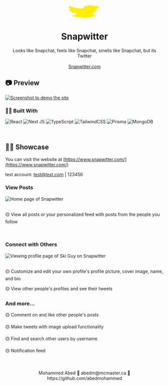 <a name="readme-top"></a>

<!-- PROJECT LOGO -->
<br />
<div align="center">
  <a href="https://github.com/abedmohammed/snapwitter">
    <img src="https://github.com/abedmohammed/snapwitter/blob/main/public/images/Snapwitter_logo.svg" alt="Snapwitter logo" width="100" height="40">
  </a>

<h1 align="center">Snapwitter</h1>

  <p align="center">
    Looks like Snapchat, feels like Snapchat, smells like Snapchat, but its Twitter
    <br />
    <br />
    <a href="https://www.snapwitter.com/">Snapwitter.com</a>
  </p>
</div>


<!-- Preview -->
## 📷 Preview
[<img src="https://github.com/abedmohammed/snapwitter/assets/72363970/fa62decd-c260-43d1-bdbc-7cf978b19ed0" alt="Screenshot to demo the site">](https://www.snapwitter.com/)

### 👩‍💻 Built With

![React](https://img.shields.io/badge/react-%2320232a.svg?style=for-the-badge&logo=react&logoColor=%2361DAFB)
![Next JS](https://img.shields.io/badge/Next-black?style=for-the-badge&logo=next.js&logoColor=white)
![TypeScript](https://img.shields.io/badge/typescript-%23007ACC.svg?style=for-the-badge&logo=typescript&logoColor=white)
![TailwindCSS](https://img.shields.io/badge/tailwindcss-%2338B2AC.svg?style=for-the-badge&logo=tailwind-css&logoColor=white)
![Prisma](https://img.shields.io/badge/Prisma-3982CE?style=for-the-badge&logo=Prisma&logoColor=white)
![MongoDB](https://img.shields.io/badge/MongoDB-%234ea94b.svg?style=for-the-badge&logo=mongodb&logoColor=white)

<br />

<!-- Showcase -->
## 👨‍🏫 Showcase

You can visit the website at [https://www.snapwitter.com/](https://www.snapwitter.com/)

test account: test@test.com | 123456

### View Posts

<img align="center" src="https://github.com/abedmohammed/snapwitter/assets/72363970/5d0ae13a-bb4b-4098-8383-95095da737ed" alt="Home page of Snapwitter">

<br />

<br />

🟡 View all posts or your personalized feed with posts from the people you follow

<br />

### Connect with Others

<img align="center" src="https://github.com/abedmohammed/snapwitter/assets/72363970/ab51bd7b-e58c-4692-86f4-40d7c46c4b38" alt="Viewing profile page of Ski Guy on Snapwitter">
<br />

<br />

🟡 Customize and edit your own profile's profile picture, cover image, name, and bio

🟡 View other people's profiles and see their tweets

### And more...

🟡 Comment on and like other people's posts

🟡 Make tweets with image upload functionality

🟡 Find and search other users by username

🟡 Notification feed

<br />
<br />

<div align="center">
  Mohammed Abed 💠 abedm@mcmaster.ca 💠 https://github.com/abedmohammed
</div>
